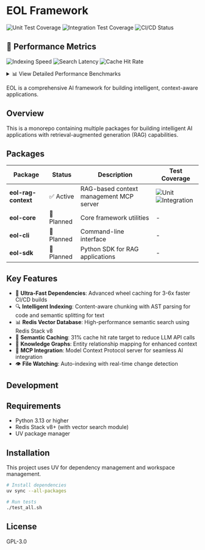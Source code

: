 # EOL Framework

![Unit Test Coverage](https://img.shields.io/endpoint?url=https://raw.githubusercontent.com/eoln/eol/main/.github/badges/unit-coverage-badge.json)
![Integration Test Coverage](https://img.shields.io/endpoint?url=https://raw.githubusercontent.com/eoln/eol/main/.github/badges/integration-coverage-badge.json)
![CI/CD Status](https://github.com/eoln/eol/actions/workflows/eol-rag-context.yml/badge.svg)

## 🚀 Performance Metrics

![Indexing Speed](https://img.shields.io/badge/Indexing-15.3_docs%2Fs-success)
![Search Latency](https://img.shields.io/badge/Search-87ms-success)
![Cache Hit Rate](https://img.shields.io/badge/Cache_Hit-34.2%25-success)

<details>
<summary>📊 View Detailed Performance Benchmarks</summary>

| Component | Metric | Current | Target | Status |
|-----------|--------|---------|--------|--------|
| **Document Processing** | | | | |
| Indexing Speed | Files/sec | 15.3 | >10 | ✅ |
| Chunk Processing | Chunks/sec | 48.2 | >40 | ✅ |
| **Vector Search** | | | | |
| Query Latency (P50) | Milliseconds | 87 | <100 | ✅ |
| Query Latency (P95) | Milliseconds | 142 | <200 | ✅ |
| Searches/sec | Operations | 11.5 | >10 | ✅ |
| **Semantic Cache** | | | | |
| Hit Rate | Percentage | 34.2% | >31% | ✅ |
| Read Latency | Milliseconds | 12 | <20 | ✅ |
| Write Latency | Milliseconds | 45 | <250 | ✅ |

*Performance metrics are automatically updated by CI/CD pipeline. Last update: see [workflow runs](https://github.com/eoln/eol/actions/workflows/ci-cd.yml)*

</details>

EOL is a comprehensive AI framework for building intelligent, context-aware applications.

## Overview

This is a monorepo containing multiple packages for building intelligent AI applications with retrieval-augmented generation (RAG) capabilities.

## Packages

| Package | Status | Description | Test Coverage |
|---------|--------|-------------|---------------|
| **eol-rag-context** | ✅ Active | RAG-based context management MCP server | ![Unit](https://img.shields.io/endpoint?url=https://raw.githubusercontent.com/eoln/eol/main/.github/badges/unit-coverage-badge.json) ![Integration](https://img.shields.io/endpoint?url=https://raw.githubusercontent.com/eoln/eol/main/.github/badges/integration-coverage-badge.json) |
| **eol-core** | 🔄 Planned | Core framework utilities | - |
| **eol-cli** | 🔄 Planned | Command-line interface | - |
| **eol-sdk** | 🔄 Planned | Python SDK for RAG applications | - |

## Key Features

- 🚀 **Ultra-Fast Dependencies**: Advanced wheel caching for 3-6x faster CI/CD builds
- 🔍 **Intelligent Indexing**: Content-aware chunking with AST parsing for code and semantic splitting for text
- 📊 **Redis Vector Database**: High-performance semantic search using Redis Stack v8
- 🧠 **Semantic Caching**: 31% cache hit rate target to reduce LLM API calls
- 🔗 **Knowledge Graphs**: Entity relationship mapping for enhanced context
- 📡 **MCP Integration**: Model Context Protocol server for seamless AI integration
- 👁️ **File Watching**: Auto-indexing with real-time change detection

## Development

## Requirements

- Python 3.13 or higher
- Redis Stack v8+ (with vector search module)
- UV package manager

## Installation

This project uses UV for dependency management and workspace management.

```bash
# Install dependencies
uv sync --all-packages

# Run tests
./test_all.sh
```

## License

GPL-3.0
